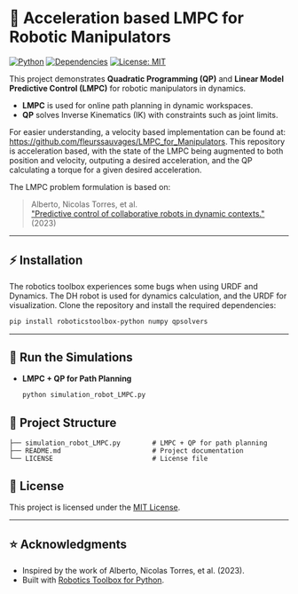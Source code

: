 # 🤖 Acceleration based LMPC for Robotic Manipulators

[![Python](https://img.shields.io/badge/python-3.8%2B-blue.svg)](https://www.python.org/)
[![Dependencies](https://img.shields.io/badge/dependencies-numpy%2C%20roboticstoolbox--python-green)](https://pypi.org/)
[![License: MIT](https://img.shields.io/badge/License-MIT-yellow.svg)](LICENSE)

This project demonstrates **Quadratic Programming (QP)** and **Linear Model Predictive Control (LMPC)** for robotic manipulators in dynamics.  
- **LMPC** is used for online path planning in dynamic workspaces.
- **QP** solves Inverse Kinematics (IK) with constraints such as joint limits.

For easier understanding, a velocity based implementation can be found at: https://github.com/fleurssauvages/LMPC_for_Manipulators.
This repository is acceleration based, with the state of the LMPC being augmented to both position and velocity, outputing a desired acceleration, and the QP calculating a torque for a given desired acceleration.

The LMPC problem formulation is based on:  
> Alberto, Nicolas Torres, et al.  
> ["Predictive control of collaborative robots in dynamic
contexts."](https://hal.science/hal-03790059/document) (2023)

---

## ⚡ Installation

The robotics toolbox experiences some bugs when using URDF and Dynamics. The DH robot is used for dynamics calculation, and the URDF for visualization.
Clone the repository and install the required dependencies:

```bash
pip install roboticstoolbox-python numpy qpsolvers
```

---

## 🚀 Run the Simulations

- **LMPC + QP for Path Planning**  
  ```bash
  python simulation_robot_LMPC.py
  ```
## 📂 Project Structure

```
├── simulation_robot_LMPC.py        # LMPC + QP for path planning
├── README.md                       # Project documentation
└── LICENSE                         # License file
```

## 📜 License
This project is licensed under the [MIT License](LICENSE).  

---

## ⭐ Acknowledgments
- Inspired by the work of Alberto, Nicolas Torres, et al. (2023).  
- Built with [Robotics Toolbox for Python](https://github.com/petercorke/robotics-toolbox-python).  
